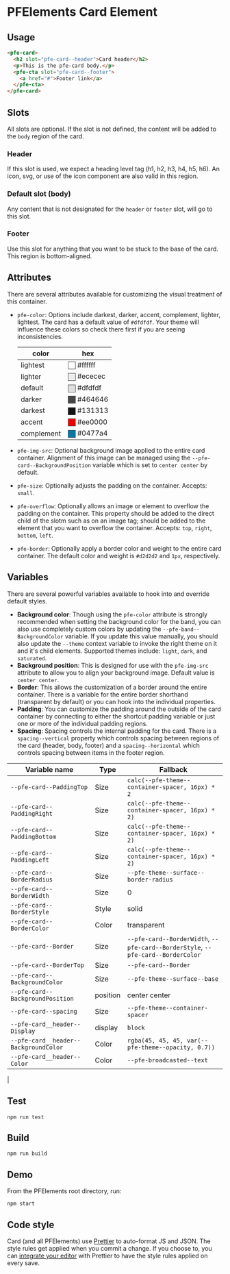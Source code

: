 # PFElements Card Element

## Usage

```html
<pfe-card>
  <h2 slot="pfe-card--header">Card header</h2>
  <p>This is the pfe-card body.</p>
  <pfe-cta slot="pfe-card--footer">
    <a href="#">Footer link</a>
  </pfe-cta>
</pfe-card>
```

## Slots
All slots are optional.  If the slot is not defined, the content will be added to the `body` region of the card.

### Header
If this slot is used, we expect a heading level tag (h1, h2, h3, h4, h5, h6).  An icon, svg, or use of the icon component are also valid in this region.

### Default slot (body)
Any content that is not designated for the `header` or `footer` slot, will go to this slot.

### Footer
Use this slot for anything that you want to be stuck to the base of the card.  This region is bottom-aligned.

## Attributes

<style>
    .color-preview {
        display: inline-block;
        width: 1em;
        height: 1em;
        vertical-align: middle;
        background-color: var(--bg, #ffffff);
        border: 1px solid #444444;
    }
</style>

There are several attributes available for customizing the visual treatment of this container.

- `pfe-color`: Options include darkest, darker, accent, complement, lighter, lightest.  The card has a default value of `#dfdfdf`. Your theme will influence these colors so check there first if you are seeing inconsistencies.

    | color | hex |
    |-------|-----|
    | lightest | <span class="color-preview" style="--bg:#ffffff"></span> #ffffff |
    | lighter | <span class="color-preview" style="--bg:#ececec"></span> #ececec |
    | default | <span class="color-preview" style="--bg:#dfdfdf"></span> #dfdfdf |
    | darker | <span class="color-preview" style="--bg:#464646"></span> #464646 |
    | darkest | <span class="color-preview" style="--bg:#131313"></span> #131313 |
    | accent | <span class="color-preview" style="--bg:#ee0000"></span> #ee0000 |
    | complement | <span class="color-preview" style="--bg:#0477a4"></span> #0477a4 |

- `pfe-img-src`: Optional background image applied to the entire card container.  Alignment of this image can be managed using the `--pfe-card--BackgroundPosition` variable which is set to `center center` by default.
- `pfe-size`: Optionally adjusts the padding on the container.  Accepts: `small`.
- `pfe-overflow`: Optionally allows an image or element to overflow the padding on the container. This property should be added to the direct child of the slotm such as on an image tag; should be added to the element that you want to overflow the container. Accepts: `top`, `right`, `bottom`, `left`.
- `pfe-border`: Optionally apply a border color and weight to the entire card container. The default color and weight is `#d2d2d2` and `1px`, respectively.

## Variables
There are several powerful variables available to hook into and override default styles.

- **Background color**: Though using the `pfe-color` attribute is strongly recommended when setting the background color for the band, you can also use completely custom colors by updating the `--pfe-band--BackgroundColor` variable.  If you update this value manually, you should also update the `--theme` context variable to invoke the right theme on it and it's child elements.  Supported themes include: `light`, `dark`, and `saturated`.
- **Background position**: This is designed for use with the `pfe-img-src` attribute to allow you to align your background image.  Default value is `center center`.
- **Border**: This allows the customization of a border around the entire container.  There is a variable for the entire border shorthand (transparent by default) or you can hook into the individual properties.
- **Padding**: You can customize the padding around the outside of the card container by connecting to either the shortcut padding variable or just one or more of the individual padding regions.
- **Spacing**: Spacing controls the internal padding for the card.  There is a `spacing--vertical` property which controls spacing between regions of the card (header, body, footer) and a `spacing--horizontal` which controls spacing between items in the footer region.

| Variable name | Type       | Fallback |
| ------------- | ---------- | --- |
| `--pfe-card--PaddingTop` | Size | `calc(--pfe-theme--container-spacer, 16px) * 2` |
| `--pfe-card--PaddingRight` | Size | `calc(--pfe-theme--container-spacer, 16px) * 2)` |
| `--pfe-card--PaddingBottom` | Size | `calc(--pfe-theme--container-spacer, 16px) * 2)` |
| `--pfe-card--PaddingLeft` | Size | `calc(--pfe-theme--container-spacer, 16px) * 2)` |
| `--pfe-card--BorderRadius` | Size | `--pfe-theme--surface--border-radius` |
| `--pfe-card--BorderWidth` | Size | 0 |
| `--pfe-card--BorderStyle` | Style | solid |
| `--pfe-card--BorderColor` | Color | transparent |
| `--pfe-card--Border` | Size | `--pfe-card--BorderWidth`, `--pfe-card--BorderStyle`, `--pfe-card--BorderColor` |
| `--pfe-card--BorderTop` | Size | `--pfe-card--Border` |
| `--pfe-card--BackgroundColor` | Size | `--pfe-theme--surface--base` |
| `--pfe-card--BackgroundPosition` | position | center center |
| `--pfe-card--spacing` | Size | `--pfe-theme--container-spacer` |
| `--pfe-card__header--Display` | display | `block` |
| `--pfe-card__header--BackgroundColor` | Color | `rgba(45, 45, 45, var(--pfe-theme--opacity, 0.7))` |
| `--pfe-card__header--Color` | Color | `--pfe-broadcasted--text` |
| 


## Test

    npm run test

## Build

    npm run build

## Demo

From the PFElements root directory, run:

    npm start

## Code style

Card (and all PFElements) use [Prettier][prettier] to auto-format JS and JSON. The style rules get applied when you commit a change. If you choose to, you can [integrate your editor][prettier-ed] with Prettier to have the style rules applied on every save.

[prettier]: https://github.com/prettier/prettier/
[prettier-ed]: https://prettier.io/docs/en/editors.html
[web-component-tester]: https://github.com/Polymer/web-component-tester
